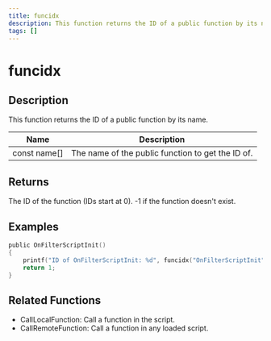 ```yaml
---
title: funcidx
description: This function returns the ID of a public function by its name.
tags: []
---
```


# funcidx

<TagLinks />

## Description

This function returns the ID of a public function by its name.

| Name         | Description                                       |
| ------------ | ------------------------------------------------- |
| const name[] | The name of the public function to get the ID of. |

## Returns

The ID of the function (IDs start at 0). -1 if the function doesn't exist.

## Examples

```c
public OnFilterScriptInit()
{
    printf("ID of OnFilterScriptInit: %d", funcidx("OnFilterScriptInit"));
    return 1;
}
```

## Related Functions

- CallLocalFunction: Call a function in the script.
- CallRemoteFunction: Call a function in any loaded script.
